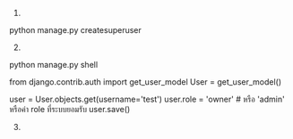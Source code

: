 

1.
python manage.py createsuperuser





2.
python manage.py shell


from django.contrib.auth import get_user_model
User = get_user_model()

user = User.objects.get(username='test')
user.role = 'owner'  # หรือ 'admin' หรือค่า role ที่ระบบยอมรับ
user.save()

3.
